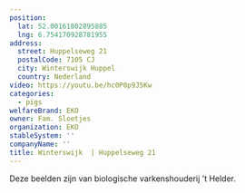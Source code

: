 ```yaml
---
position:
  lat: 52.00161802895885
  lng: 6.754170928781955
address:
  street: Huppelseweg 21
  postalCode: 7105 CJ
  city: Winterswijk Huppel
  country: Nederland
video: https://youtu.be/hc0P0p9J5Kw
categories:
  - pigs
welfareBrand: EKO
owner: Fam. Sloetjes
organization: EKO
stableSystem: ''
companyName: ''
title: Winterswijk  | Huppelseweg 21
---
```


Deze beelden zijn van biologische varkenshouderij ’t Helder.

